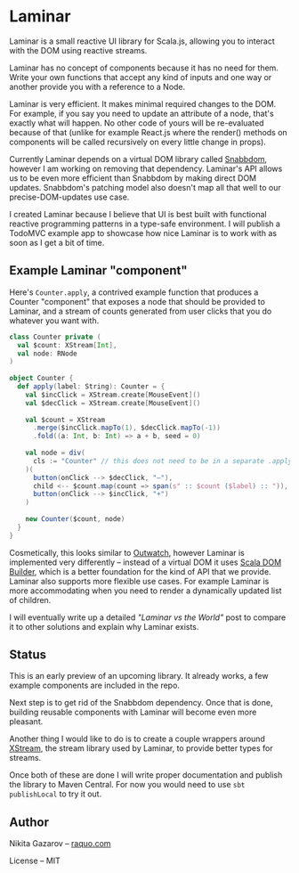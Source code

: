 # Laminar

Laminar is a small reactive UI library for Scala.js, allowing you to interact with the DOM using reactive streams.

Laminar has no concept of components because it has no need for them. Write your own functions that accept any kind of inputs and one way or another provide you with a reference to a Node.

Laminar is very efficient. It makes minimal required changes to the DOM. For example, if you say you need to update an attribute of a node, that's exactly what will happen. No other code of yours will be re-evaluated because of that (unlike for example React.js where the render() methods on components will be called recursively on every little change in props).

Currently Laminar depends on a virtual DOM library called [Snabbdom](https://github.com/raquo/Snabbdom.scala), however I am working on removing that dependency. Laminar's API allows us to be even more efficient than Snabbdom by making direct DOM updates. Snabbdom's patching model also doesn't map all that well to our precise-DOM-updates use case.

I created Laminar because I believe that UI is best built with functional reactive programming patterns in a type-safe environment. I will publish a TodoMVC example app to showcase how nice Laminar is to work with as soon as I get a bit of time.

## Example Laminar "component"

Here's `Counter.apply`, a contrived example function that produces a Counter "component" that exposes a node that should be provided to Laminar, and a stream of counts generated from user clicks that you do whatever you want with.

```scala
class Counter private (
  val $count: XStream[Int],
  val node: RNode
)
 
object Counter {
  def apply(label: String): Counter = {
    val $incClick = XStream.create[MouseEvent]()
    val $decClick = XStream.create[MouseEvent]()
    
    val $count = XStream
      .merge($incClick.mapTo(1), $decClick.mapTo(-1))
      .fold((a: Int, b: Int) => a + b, seed = 0)
 
    val node = div(
      cls := "Counter" // this does not need to be in a separate .apply() call, just for aesthetics
    )(
      button(onClick --> $decClick, "–"),
      child <-- $count.map(count => span(s" :: $count ($label) :: ")),
      button(onClick --> $incClick, "+")
    )
 
    new Counter($count, node)
  }
}
```

Cosmetically, this looks similar to [Outwatch](https://github.com/OutWatch/outwatch), however Laminar is implemented very differently – instead of a virtual DOM it uses [Scala DOM Builder](https://github.com/raquo/scala-dom-builder), which is a better foundation for the kind of API that we provide. Laminar also supports more flexible use cases. For example Laminar is more accommodating when you need to render a dynamically updated list of children.

I will eventually write up a detailed _"Laminar vs the World"_ post to compare it to other solutions and explain why Laminar exists.

## Status

This is an early preview of an upcoming library. It already works, a few example components are included in the repo.

Next step is to get rid of the Snabbdom dependency. Once that is done, building reusable components with Laminar will become even more pleasant.

Another thing I would like to do is to create a couple wrappers around [XStream](https://github.com/raquo/XStream.scala), the stream library used by Laminar, to provide better types for streams.
  
Once both of these are done I will write proper documentation and publish the library to Maven Central. For now you would need to use `sbt publishLocal` to try it out.

## Author

Nikita Gazarov – [raquo.com](http://raquo.com)

License – MIT
